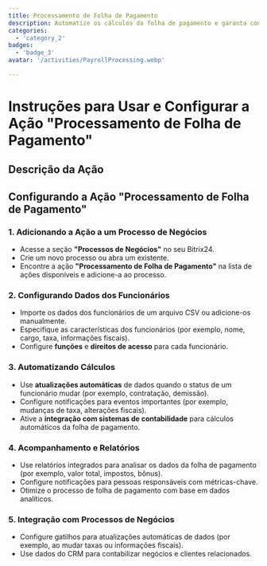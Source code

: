 ```yaml
---
title: Processamento de Folha de Pagamento
description: Automatize os cálculos da folha de pagamento e garanta conformidade.
categories: 
  - 'category_2'
badges: 
  - 'badge_3'
avatar: '/activities/PayrollProcessing.webp'

---
```


# Instruções para Usar e Configurar a Ação "Processamento de Folha de Pagamento"

## Descrição da Ação

## **Configurando a Ação "Processamento de Folha de Pagamento"**

### 1. Adicionando a Ação a um Processo de Negócios
- Acesse a seção **"Processos de Negócios"** no seu Bitrix24.
- Crie um novo processo ou abra um existente.
- Encontre a ação **"Processamento de Folha de Pagamento"** na lista de ações disponíveis e adicione-a ao processo.

### 2. Configurando Dados dos Funcionários
- Importe os dados dos funcionários de um arquivo CSV ou adicione-os manualmente.
- Especifique as características dos funcionários (por exemplo, nome, cargo, taxa, informações fiscais).
- Configure **funções** e **direitos de acesso** para cada funcionário.

### 3. Automatizando Cálculos
- Use **atualizações automáticas** de dados quando o status de um funcionário mudar (por exemplo, contratação, demissão).
- Configure notificações para eventos importantes (por exemplo, mudanças de taxa, alterações fiscais).
- Ative a **integração com sistemas de contabilidade** para cálculos automáticos da folha de pagamento.

### 4. Acompanhamento e Relatórios
- Use relatórios integrados para analisar os dados da folha de pagamento (por exemplo, valor total, impostos, bônus).
- Configure notificações para pessoas responsáveis com métricas-chave.
- Otimize o processo de folha de pagamento com base em dados analíticos.

### 5. Integração com Processos de Negócios
- Configure gatilhos para atualizações automáticas de dados (por exemplo, ao mudar taxas ou informações fiscais).
- Use dados do CRM para contabilizar negócios e clientes relacionados.